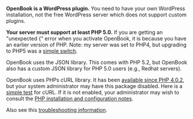 <strong>OpenBook is a WordPress plugin.</strong> You need to have your own WordPress installation, not the free WordPress server which does not support custom plugins.

<strong>Your server must support at least PHP 5.0.</strong> If you are getting an "unexpected {" error when you activate OpenBook, it is because you have an earlier version of PHP. Note: my server was set to PHP4, but upgrading to PHP5 was a <a href='http://support.netfirms.com/article.php?id=713'>simple switch</a>.

OpenBook uses the JSON library. This comes with PHP 5.2, but OpenBook also has a custom JSON library for PHP 5.0 users (e.g., Redhat servers).

OpenBook uses PHPs cURL library. It has been <a href='http://curl.haxx.se/docs/history.html'>available since PHP 4.0.2</a>, but your system administrator may have this package disabled. Here is a <a href='http://www.wallpaperama.com/forums/how-to-find-out-if-php-is-compiled-with-curl-extension-installed-enabled-t1576.html'>simple test</a> for cURL. If it is not enabled, your administrator may wish to consult the <a href='http://ca.php.net/manual/en/curl.setup.php'>PHP installation and configuration notes</a>.

Also see this <a href='http://code.google.com/p/openbook4wordpress/wiki/troubleshooting'>troubleshooting information</a>.